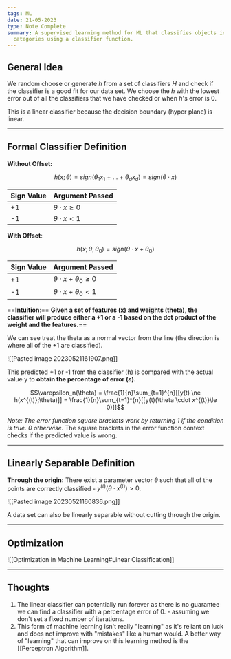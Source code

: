 ```yaml
---
tags: ML
date: 21-05-2023
type: Note Complete
summary: A supervised learning method for ML that classifies objects into two
  categories using a classifier function.
---
```


## General Idea

We random choose or generate $h$ from a set of classifiers $H$ and check if the classifier is a good fit for our data set. We choose the $h$ with the lowest error out of all the classifiers that we have checked or when $h$'s error is 0.

This is a linear classifier because the decision boundary (hyper plane) is linear.

---

## Formal Classifier Definition

**Without Offset:**

$$h(x;\theta) = sign(\theta_1x_1\ +\ ...\ +\ \theta_d x_d) = sign(\theta \cdot x)$$

| Sign Value | Argument Passed                   |
| ---------- | --------------------------------- |
| +1         | $\theta \cdot x \ge 0$ |
|   -1         |     $\theta \cdot x  < 1$                               |


**With Offset**:

$$h(x;\theta, \theta_0) = sign(\theta \cdot x + \theta_0)$$

| Sign Value | Argument Passed                   |
| ---------- | --------------------------------- |
| +1         | $\theta \cdot x + \theta_0 \ge 0$ |
|   -1         |     $\theta \cdot x + \theta_0 < 1$                               |



==**Intuition**:== **Given a set of features (x) and weights (theta), the classifier will produce either a +1 or a -1 based on the dot product of the weight and the features.==**

We can see treat the theta as a normal vector from the line (the direction is where all of the +1 are classified).

![[Pasted image 20230521161907.png]]

This predicted +1 or -1 from the classifier (h) is compared with the actual value y to **obtain the percentage of error ($\varepsilon$).**

$$\varepsilon_n(\theta) = \frac{1}{n}\sum_{t=1}^{n}[[y(t) \ne h(x^{(t)};\theta)]] = \frac{1}{n}\sum_{t=1}^{n}[[y(t)(\theta \cdot x^{(t)}\le 0)]]$$

*Note: The error function square brackets work by returning 1 if the condition is true. 0 otherwise.* The square brackets in the error function context checks if the predicted value is wrong.

---

## Linearly Separable Definition

**Through the origin:** There exist a parameter vector $\theta$ such that all of the points are correctly classified - $y^{(t)}(\theta \cdot x^{(t)}) > 0$.

![[Pasted image 20230521160836.png]]

A data set can also be linearly separable without cutting through the origin.

---

## Optimization

![[Optimization in Machine Learning#Linear Classification]]



---

## Thoughts

1. The linear classifier can potentially run forever as there is no guarantee we can find a classifier with a percentage error of 0. - assuming we don't set a fixed number of iterations.
2. This form of machine learning isn't really "learning" as it's reliant on luck and does not improve with "mistakes" like a human would. A better way of "learning" that can improve on this learning method is the [[Perceptron Algorithm]].